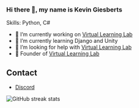 ### Hi there 👋, my name is Kevin Giesberts

Skills: Python, C#

- 🔭 I’m currently working on [Virtual Learning Lab](https://github.com/KevinGiesberts/Virtual-Learning-Lab)
- 🌱 I’m currently learning Django and Unity
- 🤔 I’m looking for help with [Virtual Learning Lab](https://github.com/KevinGiesberts/Virtual-Learning-Lab)
- 💼 Founder of [Virtual Learning Lab](https://github.com/Virtual-Learning-Lab)
## Contact
  - [Discord](https://discordapp.com/users/776703468358467594)

![GitHub streak stats](https://github-readme-streak-stats.herokuapp.com/?user=KevinGiesberts)
